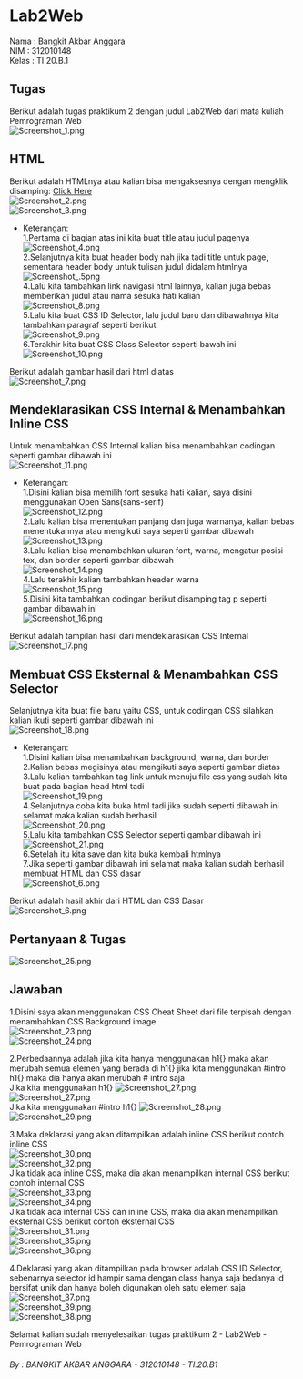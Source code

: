 # Lab2Web

Nama  : Bangkit Akbar Anggara<br>
NIM   : 312010148<br>
Kelas : TI.20.B.1<br>

## Tugas<br>
Berikut adalah tugas praktikum 2 dengan judul Lab2Web dari mata kuliah Pemrograman Web<br>
![Screenshot_1.png](Pic/Screenshot_1.png)<br>

## HTML<br>
Berikut adalah HTMLnya atau kalian bisa mengaksesnya dengan mengklik disamping: [Click Here](CSS_Dasar.html)<br>
![Screenshot_2.png](Pic/Screenshot_2.png)<br>
![Screenshot_3.png](Pic/Screenshot_3.png)<br>
- Keterangan:<br>
  1.Pertama di bagian atas ini kita buat title atau judul pagenya<br>
    ![Screenshot_4.png](Pic/Screenshot_4.png)<br>
  2.Selanjutnya kita buat header body nah jika tadi title untuk page, sementara header body untuk tulisan judul didalam htmlnya<br>
    ![Screenshot_.5png](Pic/Screenshot_5.png)<br>
  4.Lalu kita tambahkan link navigasi html lainnya, kalian juga bebas memberikan judul atau nama sesuka hati kalian<br>
    ![Screenshot_8.png](Pic/Screenshot_8.png)<br>
  5.Lalu kita buat CSS ID Selector, lalu judul baru dan dibawahnya kita tambahkan paragraf seperti berikut<br>
    ![Screenshot_9.png](Pic/Screenshot_9.png)<br>
  6.Terakhir kita buat CSS Class Selector seperti bawah ini<br>
    ![Screenshot_10.png](Pic/Screenshot_10.png)<br>

Berikut adalah gambar hasil dari html diatas<br>
![Screenshot_7.png](Pic/Screenshot_7.png)<br>

## Mendeklarasikan CSS Internal & Menambahkan Inline CSS<br>
Untuk menambahkan CSS Internal kalian bisa menambahkan codingan seperti gambar dibawah ini<br>
![Screenshot_11.png](Pic/Screenshot_11.png)<br>
- Keterangan:<br>
  1.Disini kalian bisa memilih font sesuka hati kalian, saya disini menggunakan Open Sans(sans-serif)<br>
    ![Screenshot_12.png](Pic/Screenshot_12.png)<br>
  2.Lalu kalian bisa menentukan panjang dan juga warnanya, kalian bebas menentukannya atau mengikuti saya seperti gambar dibawah<br>
    ![Screenshot_13.png](Pic/Screenshot_13.png)<br>
  3.Lalu kalian bisa menambahkan ukuran font, warna, mengatur posisi tex, dan border seperti gambar dibawah<br>
    ![Screenshot_14.png](Pic/Screenshot_14.png)<br>
  4.Lalu terakhir kalian tambahkan header warna<br>
    ![Screenshot_15.png](Pic/Screenshot_15.png)<br>
  5.Disini kita tambahkan codingan berikut disamping tag p seperti gambar dibawah ini<br>
    ![Screenshot_16.png](Pic/Screenshot_16.png)<br>

Berikut adalah tampilan hasil dari mendeklarasikan CSS Internal<br>
![Screenshot_17.png](Pic/Screenshot_17.png)<br>

## Membuat CSS Eksternal & Menambahkan CSS Selector<br>
Selanjutnya kita buat file baru yaitu CSS, untuk codingan CSS silahkan kalian ikuti seperti gambar dibawah ini<br>
![Screenshot_18.png](Pic/Screenshot_18.png)<br>
- Keterangan:<br>
  1.Disini kalian bisa menambahkan background, warna, dan border<br>
  2.Kalian bebas megisinya atau mengikuti saya seperti gambar diatas<br>
  3.Lalu kalian tambahkan tag link untuk menuju file css yang sudah kita buat pada bagian head html tadi<br>
    ![Screenshot_19.png](Pic/Screenshot_19.png)<br>
  4.Selanjutnya coba kita buka html tadi jika sudah seperti dibawah ini selamat maka kalian sudah berhasil<br>
    ![Screenshot_20.png](Pic/Screenshot_20.png)<br>
  5.Lalu kita tambahkan CSS Selector seperti gambar dibawah ini<br>
    ![Screenshot_21.png](Pic/Screenshot_21.png)<br>
  6.Setelah itu kita save dan kita buka kembali htmlnya<br>
  7.Jika seperti gambar dibawah ini selamat maka kalian sudah berhasil membuat HTML dan CSS dasar<br>
    ![Screenshot_6.png](Pic/Screenshot_6.png)<br>

Berikut adalah hasil akhir dari HTML dan CSS Dasar<br>
![Screenshot_6.png](Pic/Screenshot_6.png)<br>

## Pertanyaan & Tugas<br>
![Screenshot_25.png](Pic/Screenshot_25.png)<br>

## Jawaban<br>
1.Disini saya akan menggunakan CSS Cheat Sheet dari file terpisah dengan menambahkan CSS Background image<br>
![Screenshot_23.png](Pic/Screenshot_23.png)<br>
![Screenshot_24.png](Pic/Screenshot_24.png)<br>

2.Perbedaannya adalah jika kita hanya menggunakan h1{} maka akan merubah semua elemen yang berada di h1{} jika kita menggunakan #intro h1{} maka dia hanya akan merubah # intro saja<br>
Jika kita menggunakan h1{}
![Screenshot_27.png](Pic/Screenshot_27.png)<br>
![Screenshot_27.png](Pic/Screenshot_27.png)<br>
Jika kita menggunakan #intro h1{}
![Screenshot_28.png](Pic/Screenshot_28.png)<br>
![Screenshot_29.png](Pic/Screenshot_29.png)<br>

3.Maka deklarasi yang akan ditampilkan adalah inline CSS berikut contoh inline CSS<br>
![Screenshot_30.png](Pic/Screenshot_30.png)<br>
![Screenshot_32.png](Pic/Screenshot_32.png)<br>
Jika tidak ada inline CSS, maka dia akan menampilkan internal CSS berikut contoh internal CSS<br>
![Screenshot_33.png](Pic/Screenshot_33.png)<br>
![Screenshot_34.png](Pic/Screenshot_34.png)<br>
Jika tidak ada internal CSS dan inline CSS, maka dia akan menampilkan eksternal CSS berikut contoh eksternal CSS<br>
![Screenshot_31.png](Pic/Screenshot_31.png)<br>
![Screenshot_35.png](Pic/Screenshot_35.png)<br>
![Screenshot_36.png](Pic/Screenshot_36.png)<br>

4.Deklarasi yang akan ditampilkan pada browser adalah CSS ID Selector, sebenarnya selector id hampir sama dengan class hanya saja bedanya id bersifat unik dan hanya boleh digunakan oleh satu elemen saja<br>
![Screenshot_37.png](Pic/Screenshot_37.png)<br>
![Screenshot_39.png](Pic/Screenshot_39.png)<br>
![Screenshot_38.png](Pic/Screenshot_38.png)<br>


Selamat kalian sudah menyelesaikan tugas praktikum 2 - Lab2Web - Pemrograman Web<br>
###### By : BANGKIT AKBAR ANGGARA - 312010148 - TI.20.B1 
